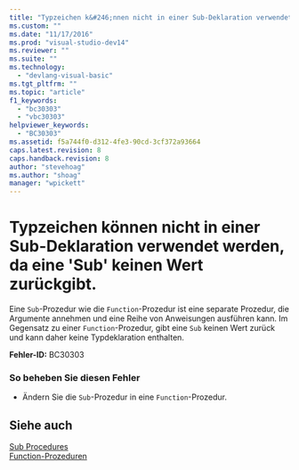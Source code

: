 ```yaml
---
title: "Typzeichen k&#246;nnen nicht in einer Sub-Deklaration verwendet werden, da eine &#39;Sub&#39; keinen Wert zur&#252;ckgibt. | Microsoft Docs"
ms.custom: ""
ms.date: "11/17/2016"
ms.prod: "visual-studio-dev14"
ms.reviewer: ""
ms.suite: ""
ms.technology: 
  - "devlang-visual-basic"
ms.tgt_pltfrm: ""
ms.topic: "article"
f1_keywords: 
  - "bc30303"
  - "vbc30303"
helpviewer_keywords: 
  - "BC30303"
ms.assetid: f5a744f0-d312-4fe3-90cd-3cf372a93664
caps.latest.revision: 8
caps.handback.revision: 8
author: "stevehoag"
ms.author: "shoag"
manager: "wpickett"
---
```

# Typzeichen k&#246;nnen nicht in einer Sub-Deklaration verwendet werden, da eine &#39;Sub&#39; keinen Wert zur&#252;ckgibt.
Eine `Sub`\-Prozedur wie die `Function`\-Prozedur ist eine separate Prozedur, die Argumente annehmen und eine Reihe von Anweisungen ausführen kann. Im Gegensatz zu einer `Function`\-Prozedur, gibt eine `Sub` keinen Wert zurück und kann daher keine Typdeklaration enthalten.  
  
 **Fehler\-ID:** BC30303  
  
### So beheben Sie diesen Fehler  
  
-   Ändern Sie die `Sub`\-Prozedur in eine `Function`\-Prozedur.  
  
## Siehe auch  
 [Sub Procedures](../../visual-basic/programming-guide/language-features/procedures/sub-procedures.md)   
 [Function\-Prozeduren](../../visual-basic/programming-guide/language-features/procedures/function-procedures.md)
